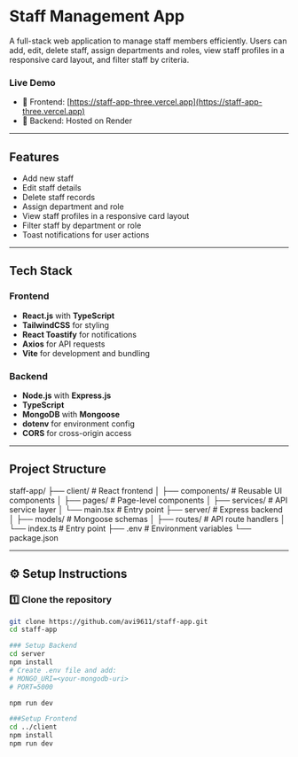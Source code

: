 #  Staff Management App

A full-stack web application to manage staff members efficiently. Users can add, edit, delete staff, assign departments and roles, view staff profiles in a responsive card layout, and filter staff by criteria.

### Live Demo

- 🔗 Frontend: [https://staff-app-three.vercel.app](https://staff-app-three.vercel.app)
- 🔗 Backend: Hosted on Render

---

##  Features

-  Add new staff
-  Edit staff details
-  Delete staff records
-  Assign department and role
-  View staff profiles in a responsive card layout
-  Filter staff by department or role
-  Toast notifications for user actions

---

##  Tech Stack

### Frontend

-  **React.js** with **TypeScript**
-  **TailwindCSS** for styling
-  **React Toastify** for notifications
-  **Axios** for API requests
-  **Vite** for development and bundling

### Backend

-  **Node.js** with **Express.js**
-  **TypeScript**
-  **MongoDB** with **Mongoose**
-  **dotenv** for environment config
-  **CORS** for cross-origin access

---

##  Project Structure
staff-app/
├── client/ # React frontend
│ ├── components/ # Reusable UI components
│ ├── pages/ # Page-level components
│ ├── services/ # API service layer
│ └── main.tsx # Entry point
├── server/ # Express backend
│ ├── models/ # Mongoose schemas
│ ├── routes/ # API route handlers
│ └── index.ts # Entry point
├── .env # Environment variables
└── package.json


---

## ⚙️ Setup Instructions

### 1️⃣ Clone the repository

```bash
git clone https://github.com/avi9611/staff-app.git
cd staff-app

### Setup Backend
cd server
npm install
# Create .env file and add:
# MONGO_URI=<your-mongodb-uri>
# PORT=5000

npm run dev

###Setup Frontend
cd ../client
npm install
npm run dev


